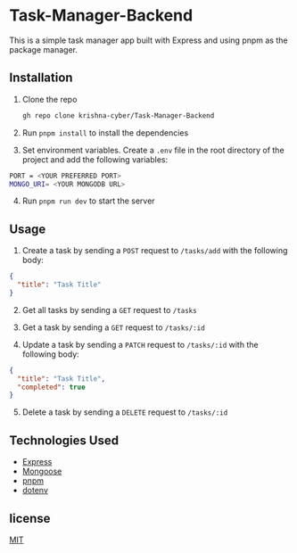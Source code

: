 # Task-Manager-Backend

This is a simple task manager app built with Express and using pnpm as the package manager.

## Installation

1. Clone the repo

   ```bash
   gh repo clone krishna-cyber/Task-Manager-Backend
   ```

2. Run `pnpm install` to install the dependencies
3. Set environment variables. Create a `.env` file in the root directory of the project and add the following variables:

```bash
PORT = <YOUR PREFERRED PORT>
MONGO_URI= <YOUR MONGODB URL>

```

4. Run `pnpm run dev` to start the server

## Usage

1. Create a task by sending a `POST` request to `/tasks/add` with the following body:

```json
{
  "title": "Task Title"
}
```

2. Get all tasks by sending a `GET` request to `/tasks`

3. Get a task by sending a `GET` request to `/tasks/:id`

4. Update a task by sending a `PATCH` request to `/tasks/:id` with the following body:

```json
{
  "title": "Task Title",
  "completed": true
}
```

5. Delete a task by sending a `DELETE` request to `/tasks/:id`

## Technologies Used

- [Express](https://expressjs.com/)
- [Mongoose](https://mongoosejs.com/)
- [pnpm](https://pnpm.io/)
- [dotenv](https://www.npmjs.com/package/dotenv)

## license

[MIT](https://choosealicense.com/licenses/mit/)

